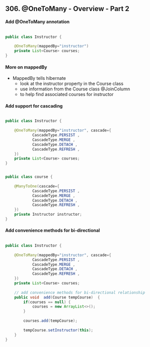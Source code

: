## 306. @OneToMany - Overview - Part 2

#### Add @OneToMany annotation 
```java

public class Instructor {
    
    @OneToMany(mappedBy="instructor")
    private List<Course> courses; 
}
```

#### More on mappedBy 
* MappedBy tells hibernate 
  * look at the instructor property in the Course class 
  * use information from the Course class @JoinColumn 
  * to help find associated courses for instructor 

#### Add support for cascading 
```java

public class Instructor {
    
    @OneToMany(mappedBy="instructor", cascade={
            CascadeType.PERSIST ,
            CascadeType.MERGE ,
            CascadeType.DETACH ,
            CascadeType.REFRESH ,
    })
    private List<Course> courses; 
}
```

```java

public class course {
    
    @ManyToOne(cascade={
            CascadeType.PERSIST ,
            CascadeType.MERGE ,
            CascadeType.DETACH ,
            CascadeType.REFRESH ,
    })
    private Instructor instructor; 
}
```

#### Add convenience methods for bi-directional 
```java

public class Instructor {
    
    @OneToMany(mappedBy="instructor", cascade={
            CascadeType.PERSIST ,
            CascadeType.MERGE ,
            CascadeType.DETACH ,
            CascadeType.REFRESH ,
    })
    private List<Course> courses; 
    
    // add convenience methods for bi-directional relationship 
    public void  add(Course tempCourse)  {
        if(courses == null) {
            courses = new ArrayList<>();
        }
        
        courses.add(tempCourse); 
        
        tempCourse.setInstructor(this); 
    }
}
```